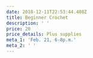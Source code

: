 ```yaml
---
date: 2018-12-11T22:53:44.408Z
title: Beginner Crochet
description: ' '
price: 20
price_details: Plus supplies
meta_1: 'Feb. 21, 6-8p.m.'
meta_2: ' '
---
```


